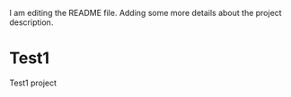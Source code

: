 I am editing the README file. Adding some more details about the project description.
# Test1
Test1 project
